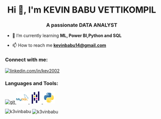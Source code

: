 <h1 align="center">Hi 👋, I'm KEVIN BABU VETTIKOMPIL</h1>
<h3 align="center">A passionate DATA ANALYST</h3>

- 🌱 I’m currently learning **ML, Power BI,Python and SQL**

- 📫 How to reach me **kevinbabu14@gmail.com**

<h3 align="left">Connect with me:</h3>
<p align="left">
<a href="https://linkedin.com/in/linkedin.com/in/kev2002" target="blank"><img align="center" src="https://raw.githubusercontent.com/rahuldkjain/github-profile-readme-generator/master/src/images/icons/Social/linked-in-alt.svg" alt="linkedin.com/in/kev2002" height="30" width="40" /></a>
</p>

<h3 align="left">Languages and Tools:</h3>
<p align="left"> <a href="https://git-scm.com/" target="_blank" rel="noreferrer"> <img src="https://www.vectorlogo.zone/logos/git-scm/git-scm-icon.svg" alt="git" width="40" height="40"/> </a> <a href="https://www.mysql.com/" target="_blank" rel="noreferrer"> <img src="https://raw.githubusercontent.com/devicons/devicon/master/icons/mysql/mysql-original-wordmark.svg" alt="mysql" width="40" height="40"/> </a> <a href="https://pandas.pydata.org/" target="_blank" rel="noreferrer"> <img src="https://raw.githubusercontent.com/devicons/devicon/2ae2a900d2f041da66e950e4d48052658d850630/icons/pandas/pandas-original.svg" alt="pandas" width="40" height="40"/> </a> <a href="https://www.python.org" target="_blank" rel="noreferrer"> <img src="https://raw.githubusercontent.com/devicons/devicon/master/icons/python/python-original.svg" alt="python" width="40" height="40"/> </a> </p>

<p><img align="left" src="https://github-readme-stats.vercel.app/api/top-langs?username=k3vinbabu&show_icons=true&locale=en&layout=compact&theme=transparent" alt="k3vinbabu" /></p>

<p>&nbsp;<img align="center" src="https://github-readme-stats.vercel.app/api?username=k3vinbabu&show_icons=true&locale=en&theme=transparent" alt="k3vinbabu" /></p>
